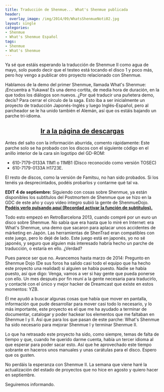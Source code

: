 ```yaml
---
title: Traducción de Shenmue... What's Shenmue publicada
header:
  overlay_image: /img/2014/09/WhatsShenmueNoti02.jpg
layout: single
categories:
- Shenmue
- What's Shenmue Español
tags:
- Shenmue
- What's Shenmue
---
```

Ya sé que estáis esperando la traducción de Shenmue II como agua de mayo, solo puedo 
decir que el testeo está tocando el disco 1 y poco más, pero hoy vengo a publicar otro 
proyecto relacionado con Shenmue.

Hablamos de la demo del primer Shenmue, llamada What's Shenmue: ¡Encuentra a Yukawa! 
Es una demo cortita, de media hora de duración, en la que todos los diálogos son nuevos. 
¿Por qué traducir una puñetera demo, decís? Para cerrar el círculo de la saga. Esto iba a 
ser inicialmente un proyecto de traducción Japonés-Inglés y luego Inglés-Español, pero al 
parcheador se le ha unido también el Alemán, así que os estáis bajando un parche tri-idioma.

<h2 style="text-align: center;"><strong><a href="http://tiovictor.romhackhispano.org/whats-shenmue-esp/descargar/">Ir 
a la página de descargas</a></strong></h2>
Antes del salto con la información aburrida, comento rápidamente: Este parche solo se ha 
probado con los discos con el siguiente código en el anillo interior de la cara sin logotipo 
del GD-ROM:

- 610-7179-0133A 11M1 o 11MB1 (Disco reconocido como versión TOSEC)  
- 610-7179-0133A H1723E.

El resto de discos, como la versión de Famitsu, no han sido probados. Si los tenéis ya 
desprecintados, podéis probarlos y contarme qué tal va.

**EDIT 4 de septiembre:** Siguiendo con cosas sobre Shenmue, ya están disponibles los subtítulos 
del Postmortem de Shenmue que se hizo en la GDC de este año y cuyo vídeo integro subió la gente 
de ShenmueDojo. [**Podéis verlo pulsando aquí (Recordad activar la función de 
subtítulos).**](http://www.youtube.com/watch?v=Amu0_EunHmM)

<!--more-->

Todo esto empezó en RetroBarcelona 2013, cuando compré por un euro un disco sobre Shenmue. No sabía 
que era hasta que lo miré en Internet: era What's Shenmue, una demo que sacaron para aplacar unos 
accidentes de márketing en Japón. Las herramientas de ShenTrad eran compatibles con este juego, pero 
lo dejé de lado. Este juego está en japonés, yo no sé japonés, y seguro que alguien más interesado 
habría hecho un parche de traducción, o estaría en ello. ¿Verdad?

Pues parece ser que no. Avancemos hasta marzo de 2014: Pregunto en Shenmue Dojo (De sus foros ha 
salido casi todo el equipo que ha hecho este proyecto una realidad) si alguien se había puesto. Nadie 
se había puesto, así que digo: Venga, vamos a ver si hay gente que pueda ponerse con ello. Un mes 
después por fin reuní a la gente necesaria para traducirlo, y contacté con el único y mejor hacker de 
Dreamcast que existe en estos momentos: YZB.

Él me ayudó a buscar algunas cosas que había que mover en pantalla, información que pude desarrollar 
para mover casi todo lo necesario, y lo más importante, este proyecto es el que me ha ayudado a terminar 
de documentar, catalogar y poder hackear los elementos que me faltaban en Shenmue I y II. Así que para 
los que pasan de este parche: What's Shenmue ha sido necesario para mejorar Shenmue I y terminar Shenmue 
II.

Lo que ha retrasado este proyecto ha sido, como siempre, temas de falta de tiempo y que, cuando he 
querido darme cuenta, había un tercer idioma al que esperar para poder sacar esto. Así que he aprovechado 
este tiempo sobrante en haceros unos manuales y unas carátulas para el disco. Espero que os gusten.

No perdáis la esperanza con Shenmue II. La semana que viene haré la actualización del estado de proyectos 
que no hice en agosto y quiero hacer en septiembre.

Seguiremos informando.
